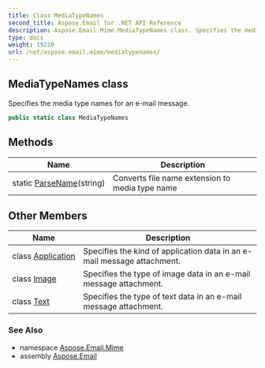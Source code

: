 ```yaml
---
title: Class MediaTypeNames
second_title: Aspose.Email for .NET API Reference
description: Aspose.Email.Mime.MediaTypeNames class. Specifies the media type names for an email message
type: docs
weight: 19220
url: /net/aspose.email.mime/mediatypenames/
---
```

## MediaTypeNames class

Specifies the media type names for an e-mail message.

```csharp
public static class MediaTypeNames
```

## Methods

| Name | Description |
| --- | --- |
| static [ParseName](../../aspose.email.mime/mediatypenames/parsename/)(string) | Converts file name extension to media type name |

## Other Members

| Name | Description |
| --- | --- |
| class [Application](../../aspose.email.mime/mediatypenames.application) | Specifies the kind of application data in an e-mail message attachment. |
| class [Image](../../aspose.email.mime/mediatypenames.image) | Specifies the type of image data in an e-mail message attachment. |
| class [Text](../../aspose.email.mime/mediatypenames.text) | Specifies the type of text data in an e-mail message attachment. |

### See Also

* namespace [Aspose.Email.Mime](../../aspose.email.mime/)
* assembly [Aspose.Email](../../)


